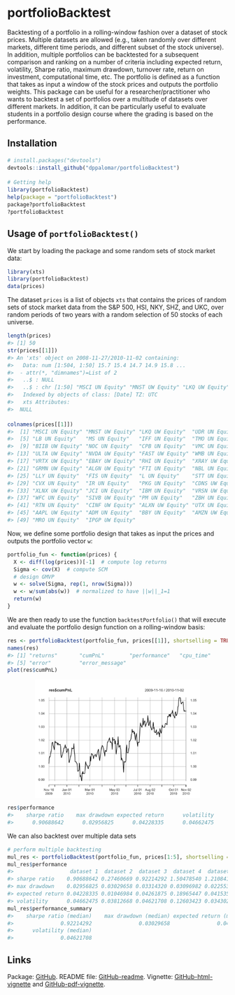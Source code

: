<!-- README.md is generated from README.Rmd. Please edit that file -->
portfolioBacktest
=================

Backtesting of a portfolio in a rolling-window fashion over a dataset of stock prices. Multiple datasets are allowed (e.g., taken randomly over different markets, different time periods, and different subset of the stock universe). In addition, multiple portfolios can be backtested for a subsequent comparison and ranking on a number of criteria including expected return, volatility, Sharpe ratio, maximum drawdown, turnover rate, return on investment, computational time, etc. The portfolio is defined as a function that takes as input a window of the stock prices and outputs the portfolio weights. This package can be useful for a researcher/practitioner who wants to backtest a set of portfolios over a multitude of datasets over different markets. In addition, it can be particularly useful to evaluate students in a portfolio design course where the grading is based on the performance.

Installation
------------

``` r
# install.packages("devtools")
devtools::install_github("dppalomar/portfolioBacktest")

# Getting help
library(portfolioBacktest)
help(package = "portfolioBacktest")
package?portfolioBacktest
?portfolioBacktest
```

Usage of `portfolioBacktest()`
------------------------------

We start by loading the package and some random sets of stock market data:

``` r
library(xts)
library(portfolioBacktest)
data(prices)
```

The dataset `prices` is a list of objects `xts` that contains the prices of random sets of stock market data from the S&P 500, HSI, NKY, SHZ, and UKC, over random periods of two years with a random selection of 50 stocks of each universe.

``` r
length(prices)
#> [1] 50
str(prices[[1]])
#> An 'xts' object on 2008-11-27/2010-11-02 containing:
#>   Data: num [1:504, 1:50] 15.7 15.4 14.7 14.9 15.8 ...
#>  - attr(*, "dimnames")=List of 2
#>   ..$ : NULL
#>   ..$ : chr [1:50] "MSCI UN Equity" "MNST UW Equity" "LKQ UW Equity" "UDR UN Equity" ...
#>   Indexed by objects of class: [Date] TZ: UTC
#>   xts Attributes:  
#>  NULL

colnames(prices[[1]])
#>  [1] "MSCI UN Equity" "MNST UW Equity" "LKQ UW Equity"  "UDR UN Equity" 
#>  [5] "LB UN Equity"   "MS UN Equity"   "IFF UN Equity"  "TMO UN Equity" 
#>  [9] "BIIB UW Equity" "NOC UN Equity"  "CPB UN Equity"  "VMC UN Equity" 
#> [13] "ULTA UW Equity" "NVDA UW Equity" "FAST UW Equity" "WMB UN Equity" 
#> [17] "VRTX UW Equity" "EBAY UW Equity" "RHI UN Equity"  "XRAY UW Equity"
#> [21] "GRMN UW Equity" "ALGN UW Equity" "FTI UN Equity"  "NBL UN Equity" 
#> [25] "LLY UN Equity"  "FIS UN Equity"  "L UN Equity"    "STT UN Equity" 
#> [29] "CVX UN Equity"  "IR UN Equity"   "PKG UN Equity"  "CDNS UW Equity"
#> [33] "XLNX UW Equity" "JCI UN Equity"  "IBM UN Equity"  "VRSN UW Equity"
#> [37] "WFC UN Equity"  "SIVB UW Equity" "PM UN Equity"   "ZBH UN Equity" 
#> [41] "RTN UN Equity"  "CINF UW Equity" "ALXN UW Equity" "UTX UN Equity" 
#> [45] "AAPL UW Equity" "ADM UN Equity"  "BBY UN Equity"  "AMZN UW Equity"
#> [49] "MRO UN Equity"  "IPGP UW Equity"
```

Now, we define some portfolio design that takes as input the prices and outputs the portfolio vector `w`:

``` r
portfolio_fun <- function(prices) {
  X <- diff(log(prices))[-1]  # compute log returns
  Sigma <- cov(X)  # compute SCM
  # design GMVP
  w <- solve(Sigma, rep(1, nrow(Sigma)))
  w <- w/sum(abs(w))  # normalized to have ||w||_1=1
  return(w)
}
```

We are then ready to use the function `backtestPortfolio()` that will execute and evaluate the portfolio design function on a rolling-window basis:

``` r
res <- portfolioBacktest(portfolio_fun, prices[[1]], shortselling = TRUE)
names(res)
#> [1] "returns"       "cumPnL"        "performance"   "cpu_time"     
#> [5] "error"         "error_message"
plot(res$cumPnL)
```

<img src="man/figures/README-unnamed-chunk-6-1.png" width="75%" style="display: block; margin: auto;" />

``` r
res$performance
#>    sharpe ratio    max drawdown expected return      volatility 
#>      0.90688642      0.02956825      0.04228335      0.04662475
```

We can also backtest over multiple data sets

``` r
# perform multiple backtesting
mul_res <- portfolioBacktest(portfolio_fun, prices[1:5], shortselling = TRUE)
mul_res$performance
#>                  dataset 1  dataset 2  dataset 3  dataset 4  dataset 5
#> sharpe ratio    0.90688642 0.27460669 0.92214292 1.50478540 1.21084101
#> max drawdown    0.02956825 0.03029658 0.03314320 0.03096982 0.02255325
#> expected return 0.04228335 0.01046984 0.04261875 0.18965447 0.04153513
#> volatility      0.04662475 0.03812668 0.04621708 0.12603423 0.03430271
mul_res$performance_summary
#>    sharpe ratio (median)    max drawdown (median) expected return (median) 
#>               0.92214292               0.03029658               0.04228335 
#>      volatility (median) 
#>               0.04621708
```

Links
-----

Package: [GitHub](https://github.com/dppalomar/portfolioBacktest).
README file: [GitHub-readme](https://rawgit.com/dppalomar/portfolioBacktest/master/README.html).
Vignette: [GitHub-html-vignette](https://rawgit.com/dppalomar/portfolioBacktest/master/vignettes/PortfolioBacktest-vignette.html) and [GitHub-pdf-vignette](https://rawgit.com/dppalomar/portfolioBacktest/master/vignettes/PortfolioBacktest-vignette.pdf).
